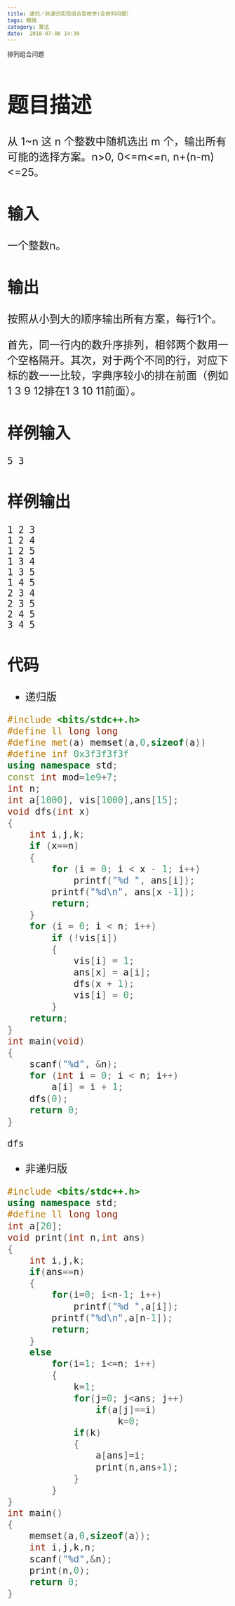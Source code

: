 ```yaml
---
title: 递归／非递归实现组合型枚举(全排列问题）
tags: 瞎搞
category: 算法
date:  2018-07-06 14:30
---
```


排列组合问题

<!--more-->

<font size=5> 

# 题目描述

从 1~n 这 n 个整数中随机选出 m 个，输出所有可能的选择方案。n>0, 0<=m<=n, n+(n-m)<=25。 

## 输入

一个整数n。

## 输出

按照从小到大的顺序输出所有方案，每行1个。

首先，同一行内的数升序排列，相邻两个数用一个空格隔开。其次，对于两个不同的行，对应下标的数一一比较，字典序较小的排在前面（例如1 3 9 12排在1 3 10 11前面）。

## 样例输入



```
5 3
```

## 样例输出

```
1 2 3
1 2 4
1 2 5
1 3 4
1 3 5
1 4 5
2 3 4
2 3 5
2 4 5
3 4 5
```

## 代码

- 递归版

```c++
#include <bits/stdc++.h>
#define ll long long
#define met(a) memset(a,0,sizeof(a))
#define inf 0x3f3f3f3f
using namespace std;
const int mod=1e9+7;
int n;
int a[1000], vis[1000],ans[15];
void dfs(int x)
{
    int i,j,k;
    if (x==n)
    {
        for (i = 0; i < x - 1; i++)
            printf("%d ", ans[i]);
        printf("%d\n", ans[x -1]);
        return;
    }
    for (i = 0; i < n; i++)
        if (!vis[i])
        {
            vis[i] = 1;
            ans[x] = a[i];
            dfs(x + 1);
            vis[i] = 0;
        }
    return;
}
int main(void)
{
    scanf("%d", &n);
    for (int i = 0; i < n; i++)
        a[i] = i + 1;
    dfs(0);
    return 0;
}

dfs
```

- 非递归版

```c++
#include <bits/stdc++.h>
using namespace std;
#define ll long long
int a[20];
void print(int n,int ans)
{
    int i,j,k;
    if(ans==n)
    {
        for(i=0; i<n-1; i++)
            printf("%d ",a[i]);
        printf("%d\n",a[n-1]);
        return;
    }
    else
        for(i=1; i<=n; i++)
        {
            k=1;
            for(j=0; j<ans; j++)
                if(a[j]==i)
                    k=0;
            if(k)
            {
                a[ans]=i;
                print(n,ans+1);
            }
        }
}
int main()
{
    memset(a,0,sizeof(a));
    int i,j,k,n;
    scanf("%d",&n);
    print(n,0);
    return 0;
}
```

